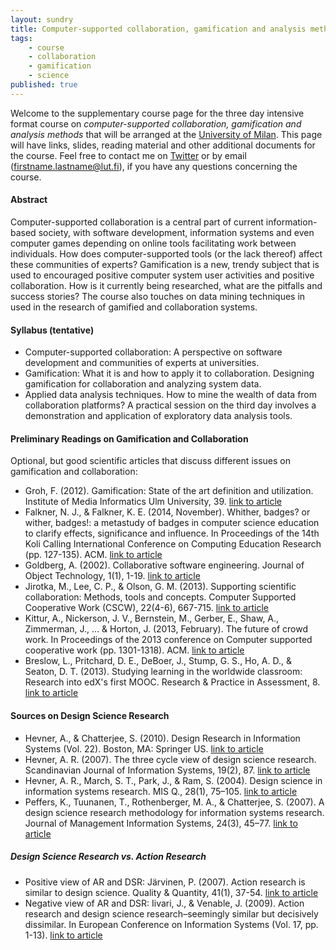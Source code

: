 ```yaml
---
layout: sundry
title: Computer-supported collaboration, gamification and analysis methods
tags:
    - course
    - collaboration
    - gamification
    - science
published: true
---
```


Welcome to the supplementary course page for the three day intensive format course on *computer-supported collaboration, gamification and analysis methods* that will be arranged at the [University of Milan](http://www.unimi.it/). This page will have links, slides, reading material and other additional documents for the course. Feel free to contact me on [Twitter](https://twitter.com/aknutas) or by email (firstname.lastname@lut.fi), if you have any questions concerning the course.

#### Abstract
Computer-supported collaboration is a central part of current information-based society, with software development, information systems and even computer games depending on online tools facilitating work between individuals. How does computer-supported tools (or the lack thereof) affect these communities of experts? Gamification is a new, trendy subject that is used to encouraged positive computer system user activities and positive collaboration. How is it currently being researched, what are the pitfalls and success stories? The course also touches on data mining techniques in used in the research of gamified and collaboration systems.

#### Syllabus (tentative)
* Computer-supported collaboration: A perspective on software development and communities of experts at universities.
* Gamification: What it is and how to apply it to collaboration. Designing gamification for collaboration and analyzing system data. 
* Applied data analysis techniques. How to mine the wealth of data from collaboration platforms? A practical session on the third day involves a demonstration and application of exploratory data analysis tools.

#### Preliminary Readings on Gamification and Collaboration
Optional, but good scientific articles that discuss different issues on gamification and collaboration:

* Groh, F. (2012). Gamification: State of the art definition and utilization. Institute of Media Informatics Ulm University, 39. [link to article](http://d-nb.info/1020022604/34/#page=39)
* Falkner, N. J., & Falkner, K. E. (2014, November). Whither, badges? or wither, badges!: a metastudy of badges in computer science education to clarify effects, significance and influence. In Proceedings of the 14th Koli Calling International Conference on Computing Education Research (pp. 127-135). ACM. [link to article](http://dl.acm.org/citation.cfm?id=2674698)
* Goldberg, A. (2002). Collaborative software engineering. Journal of Object Technology, 1(1), 1-19. [link to article](http://www.jot.fm/issues/issue_2002_05/column1/)
* Jirotka, M., Lee, C. P., & Olson, G. M. (2013). Supporting scientific collaboration: Methods, tools and concepts. Computer Supported Cooperative Work (CSCW), 22(4-6), 667-715. [link to article](http://link.springer.com/article/10.1007/s10606-012-9184-0/fulltext.html)
* Kittur, A., Nickerson, J. V., Bernstein, M., Gerber, E., Shaw, A., Zimmerman, J., ... & Horton, J. (2013, February). The future of crowd work. In Proceedings of the 2013 conference on Computer supported cooperative work (pp. 1301-1318). ACM. [link to article](http://www2.cs.siu.edu/~dche2/files/futureofcrowdwork-cscw2013.pdf)
* Breslow, L., Pritchard, D. E., DeBoer, J., Stump, G. S., Ho, A. D., & Seaton, D. T. (2013). Studying learning in the worldwide classroom: Research into edX's first MOOC. Research & Practice in Assessment, 8. [link to article](https://goo.gl/0G9I06)

#### Sources on Design Science Research
* Hevner, A., & Chatterjee, S. (2010). Design Research in Information Systems (Vol. 22). Boston, MA: Springer US. [link to article](http://link.springer.com/10.1007/978-1-4419-5653-8)
* Hevner, A. R. (2007). The three cycle view of design science research. Scandinavian Journal of Information Systems, 19(2), 87. [link to article](http://community.mis.temple.edu/seminars/files/2009/10/Hevner-SJIS.pdf)
* Hevner, A. R., March, S. T., Park, J., & Ram, S. (2004). Design science in information systems research. MIS Q., 28(1), 75–105. [link to article](http://dl.acm.org/citation.cfm?id=2017212.2017217)
* Peffers, K., Tuunanen, T., Rothenberger, M. A., & Chatterjee, S. (2007). A design science research methodology for information systems research. Journal of Management Information Systems, 24(3), 45–77. [link to article](http://mesharpe.metapress.com/index/276818W6PN4T5483.pdf)

##### Design Science Research vs. Action Research
* Positive view of AR and DSR: Järvinen, P. (2007). Action research is similar to design science. Quality & Quantity, 41(1), 37-54. [link to article](http://link.springer.com/article/10.1007/s11135-005-5427-1)
* Negative view of AR and DSR: Iivari, J., & Venable, J. (2009). Action research and design science research–seemingly similar but decisively dissimilar. In European Conference on Information Systems (Vol. 17, pp. 1-13). [link to article](http://aisel.aisnet.org/cgi/viewcontent.cgi?article=1025&context=ecis2009)